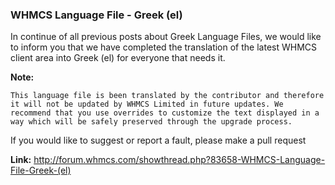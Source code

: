 ### WHMCS Language File - Greek (el)

In continue of all previous posts about Greek Language Files, we would like to inform you that we have completed the translation of the latest WHMCS client area into Greek (el) for everyone that needs it.

**Note:**

`This language file is been translated by the contributor and therefore it will not be updated by WHMCS Limited in future updates. We recommend that you use overrides to customize the text displayed in a way which will be safely preserved through the upgrade process.`

If you would like to suggest or report a fault, please make a pull request

**Link:** http://forum.whmcs.com/showthread.php?83658-WHMCS-Language-File-Greek-(el)